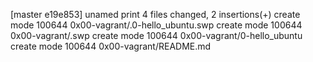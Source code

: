 [master e19e853] unamed print
 4 files changed, 2 insertions(+)
 create mode 100644 0x00-vagrant/.0-hello_ubuntu.swp
 create mode 100644 0x00-vagrant/.swp
 create mode 100644 0x00-vagrant/0-hello_ubuntu
 create mode 100644 0x00-vagrant/README.md
